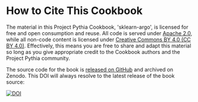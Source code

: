 # How to Cite This Cookbook

The material in this Project Pythia Cookbook, 'sklearn-argo', is licensed for free and open consumption and reuse. All code is served under [Apache 2.0](https://www.apache.org/licenses/LICENSE-2.0), while all non-code content is licensed under [Creative Commons BY 4.0 (CC BY 4.0)](https://creativecommons.org/licenses/by/4.0/). Effectively, this means you are free to share and adapt this material so long as you give appropriate credit to the Cookbook authors and the Project Pythia community.

The source code for the book is [released on GitHub](https://github.com/song-sangmin/sklearn-argo) and archived on Zenodo. This DOI will always resolve to the latest release of the book source:

[![DOI](https://zenodo.org/badge/808693731.svg)](https://zenodo.org/badge/latestdoi/808693731)
